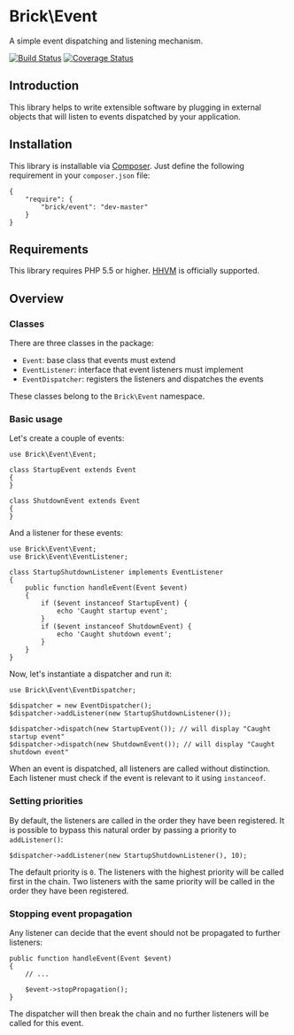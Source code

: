 Brick\Event
===========

A simple event dispatching and listening mechanism.

[![Build Status](https://secure.travis-ci.org/brick/event.png)](http://travis-ci.org/brick/event)
[![Coverage Status](https://coveralls.io/repos/brick/event/badge.png)](https://coveralls.io/r/brick/event)

Introduction
------------

This library helps to write extensible software by plugging in external objects that will
listen to events dispatched by your application.

Installation
------------

This library is installable via [Composer](https://getcomposer.org/).
Just define the following requirement in your `composer.json` file:

    {
        "require": {
            "brick/event": "dev-master"
        }
    }

Requirements
------------

This library requires PHP 5.5 or higher. [HHVM](http://hhvm.com/) is officially supported.

Overview
--------

### Classes

There are three classes in the package:

- `Event`: base class that events must extend
- `EventListener`: interface that event listeners must implement
- `EventDispatcher`: registers the listeners and dispatches the events

These classes belong to the `Brick\Event` namespace.

### Basic usage

Let's create a couple of events:

    use Brick\Event\Event;

    class StartupEvent extends Event
    {
    }

    class ShutdownEvent extends Event
    {
    }

And a listener for these events:

    use Brick\Event\Event;
    use Brick\Event\EventListener;

    class StartupShutdownListener implements EventListener
    {
        public function handleEvent(Event $event)
        {
            if ($event instanceof StartupEvent) {
                echo 'Caught startup event';
            }
            if ($event instanceof ShutdownEvent) {
                echo 'Caught shutdown event';
            }
        }
    }

Now, let's instantiate a dispatcher and run it:

    use Brick\Event\EventDispatcher;
    
    $dispatcher = new EventDispatcher();
    $dispatcher->addListener(new StartupShutdownListener());
    
    $dispatcher->dispatch(new StartupEvent()); // will display "Caught startup event"
    $dispatcher->dispatch(new ShutdownEvent()); // will display "Caught shutdown event"

When an event is dispatched, all listeners are called without distinction. Each listener must check if the event
is relevant to it using `instanceof`.

### Setting priorities

By default, the listeners are called in the order they have been registered. It is possible to bypass this
natural order by passing a priority to `addListener()`:

    $dispatcher->addListener(new StartupShutdownListener(), 10);

The default priority is `0`. The listeners with the highest priority will be called first in the chain.
Two listeners with the same priority will be called in the order they have been registered.

### Stopping event propagation

Any listener can decide that the event should not be propagated to further listeners:

    public function handleEvent(Event $event)
    {
        // ...

        $event->stopPropagation();
    }

The dispatcher will then break the chain and no further listeners will be called for this event.
